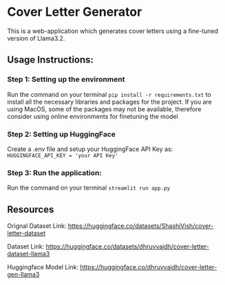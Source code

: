 # Cover Letter Generator
This is a web-application which generates cover letters using a fine-tuned version of Llama3.2. 

## Usage Instructions:

### Step 1: Setting up the environment

Run the command on your terminal `pip install -r requirements.txt` to install all the necessary libraries and packages for the project.
If you are using MacOS, some of the packages may not be available, therefore consider using online environments for finetuning the model

### Step 2: Setting up HuggingFace

Create a .env file and setup your HuggingFace API Key as: 
`HUGGINGFACE_API_KEY = 'your API Key'`

### Step 3: Run the application:

Run the command on your terminal `streamlit run app.py`

## Resources

Orignal Dataset Link: https://huggingface.co/datasets/ShashiVish/cover-letter-dataset

Dataset Link: https://huggingface.co/datasets/dhruvvaidh/cover-letter-dataset-llama3

Huggingface Model Link: https://huggingface.co/dhruvvaidh/cover-letter-gen-llama3 
